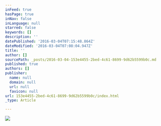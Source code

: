 ```yaml
---
inFeed: true
hasPage: true
inNav: false
inLanguage: null
starred: false
keywords: []
description: ''
datePublished: '2016-03-04T07:15:48.864Z'
dateModified: '2016-03-04T07:08:04.947Z'
title: ''
author: []
sourcePath: _posts/2016-03-04-153e4455-2bed-4c61-8699-9d62b5599b0c.md
published: true
authors: []
publisher:
  name: null
  domain: null
  url: null
  favicon: null
url: 153e4455-2bed-4c61-8699-9d62b5599b0c/index.html
_type: Article

---
```

![](https://the-grid-user-content.s3-us-west-2.amazonaws.com/48039423-9d14-4fda-8f3a-4a14076d118c.jpg)
